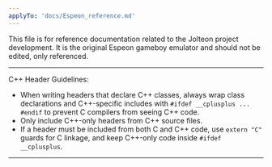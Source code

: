 ```yaml
---
applyTo: 'docs/Espeon_reference.md'
---
```

This file is for reference documentation related to the Jolteon project development. It is the original Espeon gameboy emulator and should not be edited, only referenced.

---
C++ Header Guidelines:
- When writing headers that declare C++ classes, always wrap class declarations and C++-specific includes with `#ifdef __cplusplus ... #endif` to prevent C compilers from seeing C++ code.
- Only include C++-only headers from C++ source files.
- If a header must be included from both C and C++ code, use `extern "C"` guards for C linkage, and keep C++-only code inside `#ifdef __cplusplus`.
---

